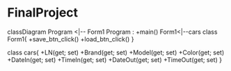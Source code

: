 # FinalProject
classDiagram
    Program <|-- Form1
    Program : +main()
    Form1<|--cars
    class Form1{
        +save_btn_click()
        +load_btn_click()
    }

   class cars{
        +LN(get; set)
        +Brand(get; set)
        +Model(get; set)
        +Color(get; set)
        +DateIn(get; set)
        +TimeIn(get; set)
        +DateOut(get; set)
        +TimeOut(get; set)
    }
